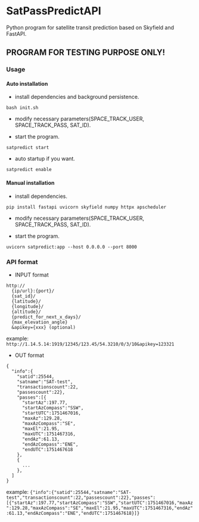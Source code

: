 # SatPassPredictAPI
Python program for satellite transit prediction based on Skyfield and FastAPI.


## PROGRAM FOR TESTING PURPOSE ONLY!


### Usage

#### Auto installation
- install dependencies and background persistence.

`bash init.sh`

- modify necessary parameters(SPACE_TRACK_USER, SPACE_TRACK_PASS, SAT_ID).

- start the program.

`satpredict start`

- auto startup if you want.

`satpredict enable`

#### Manual installation

- install dependencies.

`pip install fastapi uvicorn skyfield numpy httpx apscheduler`

- modify necessary parameters(SPACE_TRACK_USER, SPACE_TRACK_PASS, SAT_ID).

- start the program.

`uvicorn satpredict:app --host 0.0.0.0 --port 8000`

### API format

- INPUT format
```
http://
  {ip/url}:{port}/
  {sat_id}/
  {latitude}/
  {longitude}/
  {altitude}/
  {predict_for_next_x_days}/
  {max_elevation_angle}
  &apikey={xxx} (optional)
```
example: `http://1.14.5.14:1919/12345/123.45/54.3210/0/3/10&apikey=123321`

- OUT format
```
{
  "info":{
    "satid":25544,
    "satname":"SAT-test",
    "transactionscount":22,
    "passescount":22},
    "passes":[{
      "startAz":197.77,
      "startAzCompass":"SSW",
      "startUTC":1751467016,
      "maxAz":129.28,
      "maxAzCompass":"SE",
      "maxEl":21.95,
      "maxUTC":1751467316,
      "endAz":61.13,
      "endAzCompass":"ENE",
      "endUTC":1751467618
    },
    {
      ...
    },
  ]
}
```
example: `{"info":{"satid":25544,"satname":"SAT-test","transactionscount":22,"passescount":22},"passes":[{"startAz":197.77,"startAzCompass":"SSW","startUTC":1751467016,"maxAz":129.28,"maxAzCompass":"SE","maxEl":21.95,"maxUTC":1751467316,"endAz":61.13,"endAzCompass":"ENE","endUTC":1751467618}]}`
